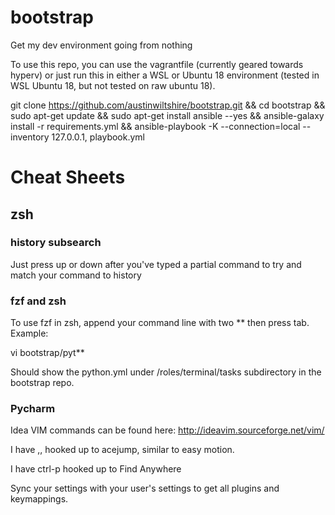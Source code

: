 # bootstrap
Get my dev environment going from nothing

To use this repo, you can use the vagrantfile (currently geared towards hyperv)
or just run this in either a WSL or Ubuntu 18 environment (tested in WSL Ubuntu 18, but not
tested on raw ubuntu 18).

git clone https://github.com/austinwiltshire/bootstrap.git &&
cd bootstrap &&
sudo apt-get update &&
sudo apt-get install ansible --yes &&
ansible-galaxy install -r requirements.yml &&
ansible-playbook -K --connection=local --inventory 127.0.0.1, playbook.yml

# Cheat Sheets

## zsh

### history subsearch

Just press up or down after you've typed a partial command to try and match your command to history

### fzf and zsh 

To use fzf in zsh, append your command line with two ** then press tab. Example:

vi bootstrap/pyt**

Should show the python.yml under /roles/terminal/tasks subdirectory in the bootstrap repo.

### Pycharm

Idea VIM commands can be found here: http://ideavim.sourceforge.net/vim/

I have ,, hooked up to acejump, similar to easy motion.

I have ctrl-p hooked up to Find Anywhere

Sync your settings with your user's settings to get all plugins and keymappings.
